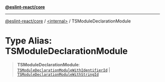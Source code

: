 [**@eslint-react/core**](../../README.md)

***

[@eslint-react/core](../../README.md) / [\<internal\>](../README.md) / TSModuleDeclarationModule

# Type Alias: TSModuleDeclarationModule

> **TSModuleDeclarationModule**: [`TSModuleDeclarationModuleWithIdentifierId`](../interfaces/TSModuleDeclarationModuleWithIdentifierId.md) \| [`TSModuleDeclarationModuleWithStringId`](TSModuleDeclarationModuleWithStringId.md)
